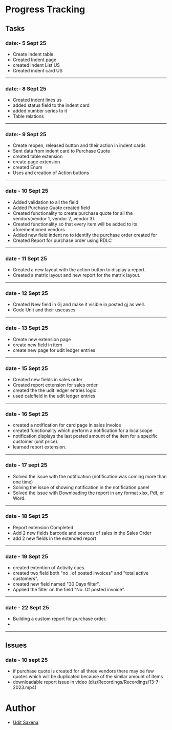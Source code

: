 # Progress Tracking
## Tasks
### date:- 5 Sept 25
- Create Indent table 
- Created Indent page 
- created Indent List US
- Created indent card US

---

### date:- 8 Sept 25
- Created indent lines us
- added status field to the indent card
- added number series to it
- Table relations

---

### date:- 9 Sept 25
- Create reopen, released button and their action in indent cards
- Sent data from indent card to Purchase Quote
- created table extension
- create page extension
- created Enum
- Uses and creation of Action buttons

---

### date - 10 Sept 25
- Added validation to all the field
- Added Purchase Quote created field 
- Created functionality to create purchase quote for all the vendors(vendor 1, vendor 2, vendor 3).
- Created functionality so that every item will be added to its aforementioned vendors
- Added new field indent no to identify the purchase order created for 
- Created Report for purchase order using RDLC

---

### date - 11 Sept 25
- Created a new layout with the action button to display a report.
- Created a matrix layout and new report for the matrix layout.

---

### date - 12 Sept 25
- Created New field in Gj and make it visible in posted gj as well.
- Code Unit and their usecases

--- 
### date - 13 Sept 25
- Create new extension page
- create new field in item 
- create new page for udit ledger entries

---
### date - 15 Sept 25
- Created new fields in sales order 
- Created report extension for sales order
- created the the udit ledger entries logic
- used calcfield in the udit ledger entries 

---
### date - 16 Sept 25
- created a notification for card page in sales invoice
- created functionality which perform a notification for a localscope 
- notification displays the last posted amount of the item for a specific customer (unit price).
- learned report extension.

---
### date - 17 sept 25
- Solved the issue with the notification (notification was coming more than one time)
- Solving the issue of showing notification in the notification panel
- Solved the issue with Downloading the report in any format xlsx, Pdf, or Word.

---
### date - 18 Sept 25
- Report extension Completed
- Add 2 new fields barcode and sources of sales in the Sales Order
- add 2 new fields in the extended report 

---
### date - 19 Sept 25
- created extention of Activity cues.
- created two field both "no . of posted invoices" and "total active customers".
- created new field named "30 Days filter".
- Applied the filter on the field "No. Of posted invoice".

---
### date - 22 Sept 25
- Building a custom report for purchase order.
- 
---






## Issues
### date - 10 sept 25
- if purchase quote is created for all three vendors there may be few quotes which will be duplicated because of the similar amount of items
- downloadable report issue in video (d/z/Recordings/Recordings/13-7-2023.mp4)

# Author
- [Udit Saxena](https://github.com/UditSax3na/)